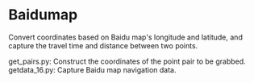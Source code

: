 # Baidumap
Convert coordinates based on Baidu map's longitude and latitude, and capture the travel time and distance between two points.


get_pairs.py: Construct the coordinates of the point pair to be grabbed.
getdata_16.py: Capture Baidu map navigation data.
